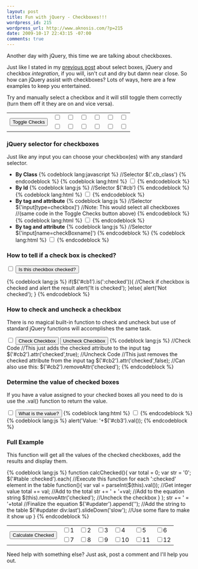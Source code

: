 ```yaml
--- 
layout: post
title: Fun with jQuery - Checkboxes!!!
wordpress_id: 215
wordpress_url: http://www.aknosis.com/?p=215
date: 2009-10-17 22:43:15 -07:00
comments: true
---
```

<script src="http://ajax.googleapis.com/ajax/libs/jquery/1.4.4/jquery.min.js"></script>
<script type="text/javascript">
  $.noConflict();
  // Code that uses other library's $ can follow here.
</script>
Another day with jQuery, this time we are talking about checkboxes.

Just like I stated in my <a href="/2009/10/15/more-jquery-fun-auto-populating-a-select-box/">previous post</a> about select boxes, jQuery and checkbox <em>integration</em>, if you will, isn't cut and dry but damn near close. So how can jQuery assist with checkboxes? Lots of ways, here are a few examples to keep you entertained.

Try and manually select a checkbox and it will still toggle them correctly (turn them off it they are on and vice versa).

<script>
function toggleChecks(){ jQuery('input[type=checkbox]').each( function(){ if(jQuery(this).is(':checked')){ jQuery(this).removeAttr('checked'); }else{ jQuery(this).attr('checked',true); } }); }
</script>
<table border="0">
<tbody>
<tr>
<td rowspan="2"><input class="button" onclick="toggleChecks();" type="button" value="Toggle Checks" /></td>
<td><input class="cb" type="checkbox" /></td>
<td><input class="cb" type="checkbox" /></td>
<td><input class="cb" type="checkbox" /></td>
<td><input class="cb" type="checkbox" /></td>
<td><input class="cb" type="checkbox" /></td>
<td><input class="cb" type="checkbox" /></td>
</tr>
<tr>
<td><input class="cb" type="checkbox" /></td>
<td><input class="cb" type="checkbox" /></td>
<td><input class="cb" type="checkbox" /></td>
<td><input class="cb" type="checkbox" /></td>
<td><input class="cb" type="checkbox" /></td>
<td><input class="cb" type="checkbox" /></td>
</tr>
</tbody></table>
<h3>jQuery selector for checkboxes</h3>
Just like any input you can choose your checkbox(es) with any standard selector.
<ul>
	<li><strong>By Class</strong>
{% codeblock lang:javascript %}
//Selector
$('.cb_class')
{% endcodeblock %}
{% codeblock lang:html %}
<!-- Input Html -->
<input type="checkbox" class="cb_class" />
{% endcodeblock %}
</li>
	<li><strong>By Id</strong>
{% codeblock lang:js %}
//Selector
$('#cb')
{% endcodeblock %}
{% codeblock lang:html %}
<!-- Input Html -->
<input type="checkbox" id="cb" />
{% endcodeblock %}
</li>
<li><strong>By tag and attribute</strong>
{% codeblock lang:js %}
//Selector
 $('input[type=checkbox]')
//Note: This would select all checkboxes
//(same code in the Toggle Checks button above)
{% endcodeblock %}
{% codeblock lang:html %}
<!-- Input Html -->
<input type="checkbox" />
{% endcodeblock %}
</li>
<li><strong>By tag and attribute</strong>
{% codeblock lang:js %}
//Selector
$('input[name=checkBoxname]')
{% endcodeblock %}
{% codeblock lang:html %}
<!-- Input Html -->
<input type="checkbox" name="checkBoxname" />
{% endcodeblock %}
</li>
</ul>
<!--more-->
<h3>How to tell if a check box is checked?</h3>
<input id="cb1" class="cb" type="checkbox" />
<input class="button" onclick="if(jQuery('#cb1').is(':checked')){alert('It is checked');}else{alert('Not checked');}" type="button" value="Is this checkbox checked?" />

{% codeblock lang:js %}
if($('#cb1').is(':checked')){ //Check if checkbox is checked and alert the result
alert('It is checked');
}else{
alert('Not checked');
}
{% endcodeblock %}
<h3>How to check and uncheck a checkbox</h3>
<p>
There is no magical built-in function to check and uncheck but use of standard jQuery functions will accomplishes the same task.
</p>
<input id="cb2" class="cb" type="checkbox" />
<input class="button" onclick="jQuery('#cb2').attr('checked',true);" type="button" value="Check Checkbox" />
<input class="button" onclick="jQuery('#cb2').attr('checked',false);" type="button" value="Uncheck Checkbox" />
{% codeblock lang:js %}
//Check Code
//This just adds the checked attribute to the input tag
$('#cb2').attr('checked',true);
//Uncheck Code
//This just removes the checked attribute from the input tag
$('#cb2').attr('checked',false);
//Can also use this:
$('#cb2').removeAttr('checked');
{% endcodeblock %}
<h3>Determine the value of checked boxes</h3>
<p>
If you have a value assigned to your checked boxes all you need to do is use the .val() function to return the value.
</p>
<input id="cb3" class="cb" type="checkbox"  value="Checkbox 3" />
<input class="button" onclick="alert('Value: '+jQuery('#cb3').val());" type="button" value="What is the value?" />
{% codeblock lang:html %}
<input id="cb3" type="checkbox" value="Checkbox 3" />
{% endcodeblock %}
{% codeblock lang:js %}
alert('Value: '+$('#cb3').val());
{% endcodeblock %}

<h3> Full Example </h3>
<p>
This function will get all the values of the checked checkboxes, add the results and display them.
</p>
<script>
function calcChecked(){
var total = 0;
var str = '0';
	jQuery('#table :checked').each(
function(){
  var val = parseInt(jQuery(this).val());
 total += val;
str += ' + '+val;
jQuery(this).removeAttr('checked');
}
);
str += ' = '+total
jQuery('#updater').append('<div style="display:none">'+str+'</div>');
jQuery('#updater div:last').slideDown('slow');
}
</script>
{% codeblock lang:js %}
function calcChecked(){
var total = 0;
var str = '0';
 $('#table :checked').each( 
//Execute this function for each ':checked' element in the table
function(){
  var val = parseInt($(this).val()); //Get integer value
 total += val; //Add to the total
str += ' + '+val; //Add to the equation string
$(this).removeAttr('checked'); //Uncheck the checkbox
}
);
str += ' = '+total //Finalize the equation
$('#updater').append('<div style="display:none">'+str+'</div>'); //Add the string to the table
$('#updater div:last').slideDown('slow'); //Use some flare to make it show up
}
{% endcodeblock %}
<table border="0" id="table">
<tbody>
<tr>
<td rowspan="2">
<input class="button" onclick="calcChecked();" type="button" value="Calculate Checked" />
<div id="updater">

</div>
</td>
<td><input class="cb" type="checkbox" value="1" />1</td>
<td><input class="cb" type="checkbox" value="2" />2</td>
<td><input class="cb" type="checkbox" value="3" />3</td>
<td><input class="cb" type="checkbox" value="4" />4</td>
<td><input class="cb" type="checkbox" value="5" />5</td>
<td><input class="cb" type="checkbox" value="6" />6</td>
</tr>
<tr>
<td><input class="cb" type="checkbox" value="7" />7</td>
<td><input class="cb" type="checkbox" value="8" />8</td>
<td><input class="cb" type="checkbox" value="9" />9</td>
<td><input class="cb" type="checkbox" value="10" />10</td>
<td><input class="cb" type="checkbox" value="11" />11</td>
<td><input class="cb" type="checkbox" value="12" />12</td>
</tr>
</tbody></table>
Need help with something else? Just ask, post a comment and I'll help you out.
